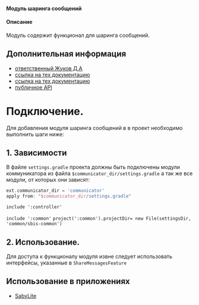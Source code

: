 #### Модуль шаринга сообщений

#### Описание
Модуль содержит функционал для шаринга сообщений.

## Дополнительная информация

- [ответственный Жуков Д.А](https://online.sbis.ru/person/6148dfb3-2e78-4328-89f3-6cff9625ceae)
- [ссылка на тех документацию](https://online.sbis.ru/shared/disk/26577907-852b-4c0a-92b2-c34f003a71ed)
- [ссылка на тех документацию](https://online.sbis.ru/shared/disk/df217e22-4927-4a1c-b74a-7a1c6d494b83)
- [публичное API](https://online.sbis.ru/shared/disk/9668b93e-44dd-4fff-a9eb-d01c4eb5b4a9)

# Подключение.

Для добавления модуля шаринга сообщений в в проект необходимо выполнить шаги ниже:

## 1. Зависимости
В файле `settings.gradle` проекта должны быть подключены модули коммуникатора из 
файла `$communicator_dir/settings.gradle` а так же все модули, от которых они зависят:

``` groovy
ext.communicator_dir = 'communicator'
apply from: "$communicator_dir/settings.gradle"
```

`include ':controller'`

`include ':common'`
`project(':common').projectDir= new File(settingsDir, 'common/sbis-common')`

## 2. Использование.
Для доступа к функционалу модуля извне следует использовать интерфейсы, указанные в `ShareMessagesFeature`

## Использование в приложениях
- [SabyLite](https://git.sbis.ru/mobileworkspace/apps/droid/sabylite)